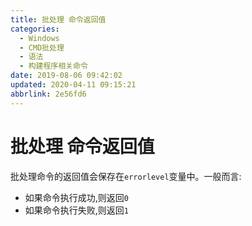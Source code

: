 ```yaml
---
title: 批处理 命令返回值
categories: 
  - Windows
  - CMD批处理
  - 语法
  - 构建程序相关命令
date: 2019-08-06 09:42:02
updated: 2020-04-11 09:15:21
abbrlink: 2e56fd6
---
```

# 批处理 命令返回值 #
批处理命令的返回值会保存在`errorlevel`变量中。一般而言:
- 如果命令执行成功,则返回`0`
- 如果命令执行失败,则返回`1`
